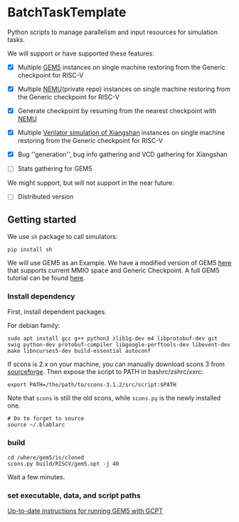 # BatchTaskTemplate
Python scripts to manage parallelism and input resources for simulation tasks.

We will support or have supported these features:

- [X] Multiple [GEM5](https://github.com/RISCVERS/GEM5-GCPT) instances on single machine restoring from the Generic checkpoint for RISC-V
- [X] Multiple [NEMU](https://github.com/RISCVERS/NEMU)(private repo) instances on single machine restoring from the Generic checkpoint for RISC-V
- [X] Generate checkpoint by resuming from the nearest checkpoint with [NEMU](https://github.com/RISCVERS/NEMU)
- [X] Multiple [Verilator simulation of Xiangshan](https://github.com/RISCVERS/XiangShan) instances on single machine restoring from the Generic checkpoint for RISC-V
- [X] Bug ''generation'', bug info gathering and VCD gathering for Xiangshan
- [ ] Stats gathering for GEM5


We might support, but will not support in the near future:

- [ ] Distributed version


## Getting started

We use `sh` package to call simulators:
``` shell
pip install sh
```

We will use GEM5 as an Example. We have a modified version of GEM5 [here](https://github.com/RISCVERS/GEM5-GCPT) that supports current MMIO space and Generic Checkpoint.
A full GEM5 tutorial can be found [here](http://learning.gem5.org/).

### Install dependency
First, install dependent packages.

For debian family:
``` shell
sudo apt install gcc g++ python3 zlib1g-dev m4 libprotobuf-dev git swig python-dev protobuf-compiler libgoogle-perftools-dev libevent-dev make libncurses5-dev build-essential autoconf
```

If scons is 2.x on your machine,
you can manually download scons 3 from [sourceforge](https://sourceforge.net/projects/scons/files/scons/3.1.2/).
Then expose the script to PATH in bashrc/zshrc/xxrc:
``` shell
export PATH=/the/path/to/scons-3.1.2/src/script:$PATH
```
Note that `scons` is still the old scons, while `scons.py` is the newly installed one.
``` shell
# Do to forget to source
source ~/.blablarc
```

### build
``` shell
cd /where/gem5/is/cloned
scons.py build/RISCV/gem5.opt -j 40
```
Wait a few minutes.

### set executable, data, and script paths
[Up-to-date instructions for running GEM5 with GCPT](gem5-gcpt.md)
